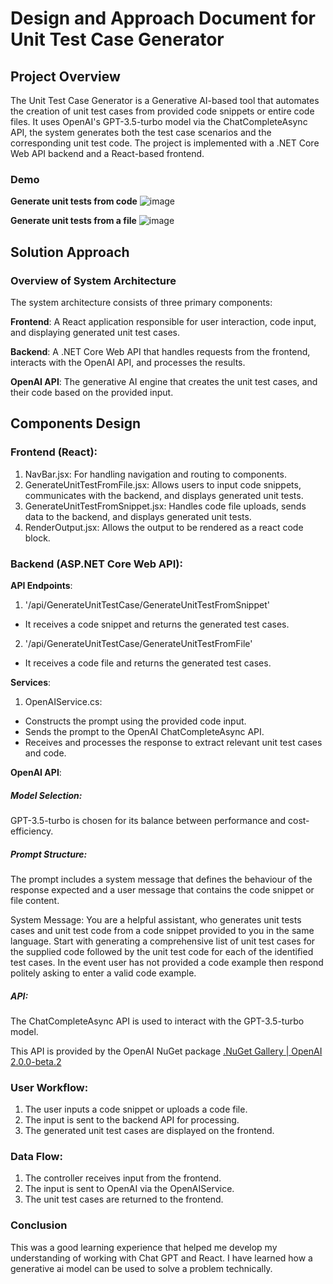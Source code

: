 # Design and Approach Document for Unit Test Case Generator 

  

## Project Overview 

The Unit Test Case Generator is a Generative AI-based tool that automates the creation of unit test cases from provided code snippets or entire code files. It uses OpenAI's GPT-3.5-turbo model via the ChatCompleteAsync API, the system generates both the test case scenarios and the corresponding unit test code. The project is implemented with a .NET Core Web API backend and a React-based frontend. 

### Demo 
**Generate unit tests from code**
![image](https://github.com/user-attachments/assets/92aae8a2-dd2d-4805-976b-1296cc74049d)

**Generate unit tests from a file**
![image](https://github.com/user-attachments/assets/98b2f5c2-dfc1-4da4-8dc8-6ead8b17e628)

## Solution Approach 

### Overview of System Architecture  

The system architecture consists of three primary components: 

**Frontend**: A React application responsible for user interaction, code input, and displaying generated unit test cases. 

**Backend**: A .NET Core Web API that handles requests from the frontend, interacts with the OpenAI API, and processes the results. 

**OpenAI API**: The generative AI engine that creates the unit test cases, and their code based on the provided input. 

  

## Components Design 

### Frontend (React): 

1. NavBar.jsx: For handling navigation and routing to components. 
2. GenerateUnitTestFromFile.jsx: Allows users to input code snippets, communicates with the backend, and displays generated unit tests.  
3. GenerateUnitTestFromSnippet.jsx: Handles code file uploads, sends data to the backend, and displays generated unit tests. 
4. RenderOutput.jsx: Allows the output to be rendered as a react code block. 

### Backend (ASP.NET Core Web API): 

**API Endpoints**:
1. '/api/GenerateUnitTestCase/GenerateUnitTestFromSnippet' 
  - It receives a code snippet and returns the generated test cases. 

2. '/api/GenerateUnitTestCase/GenerateUnitTestFromFile' 
  - It receives a code file and returns the generated test cases.  

**Services**: 

1. OpenAIService.cs:  
  - Constructs the prompt using the provided code input. 
  - Sends the prompt to the OpenAI ChatCompleteAsync API. 
  - Receives and processes the response to extract relevant unit test cases and code. 

 

**OpenAI API**: 

##### **Model Selection**:  

GPT-3.5-turbo is chosen for its balance between performance and cost-efficiency. 

##### **Prompt Structure**:  

The prompt includes a system message that defines the behaviour of the response expected and a user message that contains the code snippet or file content. 

System Message: You are a helpful assistant, who generates unit tests cases and unit test code from a code snippet provided to you in the same language. Start with generating a comprehensive list of unit test cases for the supplied code followed by the unit test code for each of the identified test cases. In the event user has not provided a code example then respond politely asking to enter a valid code example. 

##### **API**: 

The ChatCompleteAsync API is used to interact with the GPT-3.5-turbo model. 

This API is provided by the OpenAI NuGet package [.NuGet Gallery | OpenAI 2.0.0-beta.2](https://www.nuget.org/packages/OpenAI/2.0.0-beta.2) 

 

### User Workflow: 

1. The user inputs a code snippet or uploads a code file. 
2. The input is sent to the backend API for processing. 
3. The generated unit test cases are displayed on the frontend. 

 

### Data Flow: 

1. The controller receives input from the frontend. 
2. The input is sent to OpenAI via the OpenAIService. 
3. The unit test cases are returned to the frontend. 

 

### Conclusion 

This was a good learning experience that helped me develop my understanding of working with Chat GPT and React. I have learned how a generative ai model can be used to solve a problem technically.  
